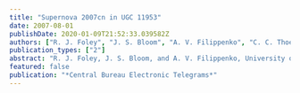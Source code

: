 ```yaml
---
title: "Supernova 2007cn in UGC 11953"
date: 2007-08-01
publishDate: 2020-01-09T21:52:33.039582Z
authors: ["R. J. Foley", "J. S. Bloom", "A. V. Filippenko", "C. C. Thoene"]
publication_types: ["2"]
abstract: "R. J. Foley, J. S. Bloom, and A. V. Filippenko, University of California, Berkeley (UCB); and C. C. Thoene, Dark Cosmology Centre and UCB, report that inspection of a spectrum (range 330-930 nm) of 2007cn (IAUC 8851), obtained on Aug. 11.43 UT with the Keck I 10-m telescope (+ LRIS), shows that it is a type-Ia supernova, approximately 3 months after maximum light."
featured: false
publication: "*Central Bureau Electronic Telegrams*"
---
```


